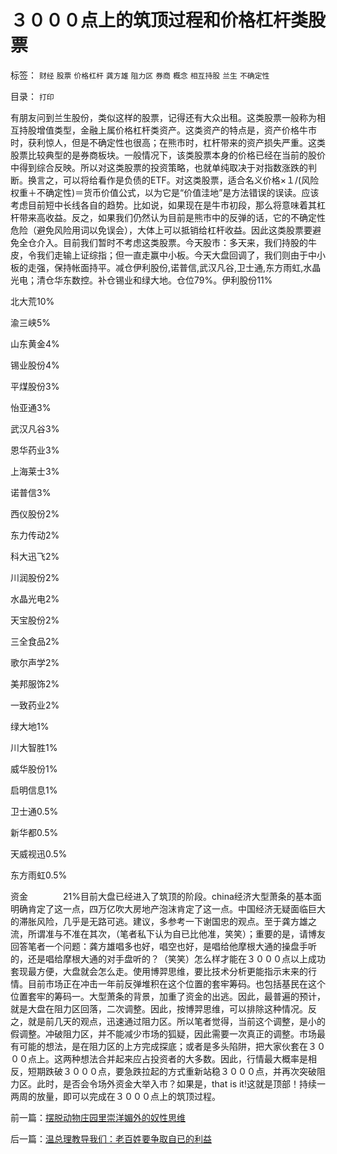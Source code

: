 # ３０００点上的筑顶过程和价格杠杆类股票

标签： `财经` `股票` `价格杠杆` `龚方雄` `阻力区` `券商` `概念` `相互持股` `兰生` `不确定性` 

目录： `打印`

有朋友问到兰生股份，类似这样的股票，记得还有大众出租。这类股票一般称为相互持股增值类型，金融上属价格杠杆类资产。这类资产的特点是，资产价格牛市时，获利惊人，但是不确定性也很高；在熊市时，杠杆带来的资产损失严重。这类股票比较典型的是券商板块。一般情况下，该类股票本身的价格已经在当前的股价中得到综合反映。所以对这类股票的投资策略，也就单纯取决于对指数涨跌的判断。换言之，可以将给看作是负债的ETF。对这类股票，适合名义价格×１/(风险权重＋不确定性)＝货币价值公式，以为它是“价值洼地”是方法错误的误读。应该考虑目前短中长线各自的趋势。比如说，如果现在是牛市初段，那么将意味着其杠杆带来高收益。反之，如果我们仍然认为目前是熊市中的反弹的话，它的不确定性危险（避免风险用词以免误会），大体上可以抵销给杠杆收益。因此这类股票要避免全仓介入。目前我们暂时不考虑这类股票。今天股市：多天来，我们持股的牛皮，令我们走输上证综指；但一直走赢中小板。今天大盘回调了，我们则由于中小板的走强，保持帐面持平。减仓伊利股份,诺普信,武汉凡谷,卫士通,东方雨虹,水晶光电；清仓华东数控。补仓锡业和绿大地。仓位79%。伊利股份11%

北大荒10%

渝三峡5%

山东黄金4%

锡业股份4%

平煤股份3%

怡亚通3%

武汉凡谷3%

恩华药业3%

上海莱士3%

诺普信3%

西仪股份2%

东力传动2%

科大迅飞2%

川润股份2%

水晶光电2%

天宝股份2%

三全食品2%

歌尔声学2%

美邦服饰2%

一致药业2%

绿大地1%

川大智胜1%

威华股份1%

启明信息1%

卫士通0.5%

新华都0.5%

天威视迅0.5%

东方雨虹0.5%

资金　　　　21%目前大盘已经进入了筑顶的阶段。china经济大型萧条的基本面明确肯定了这一点，四万亿吹大房地产泡沫肯定了这一点。中国经济无疑面临巨大的滞胀风险，几乎是无路可逃。建议，多参考一下谢国忠的观点。至于龚方雄之流，所谓准与不准在其次，（笔者私下认为自已比他准，笑笑）；重要的是，请博友回答笔者一个问题：龚方雄唱多也好，唱空也好，是唱给他摩根大通的操盘手听的，还是唱给摩根大通的对手盘听的？（笑笑）怎么样才能在３０００点以上成功套现最方便，大盘就会怎么走。使用博羿思维，要比技术分析更能指示末来的行情。目前市场正在冲击一年前反弹堆积在这个位置的套牢筹码。也包括基民在这个位置套牢的筹码一。大型萧条的背景，加重了资金的出逃。因此，最普遍的预计，就是大盘在阻力区回落，二次调整。因此，按博羿思维，可以排除这种情况。反之，就是前几天的观点，迅速通过阻力区。所以笔者觉得，当前这个调整，是小的假调整。冲破阻力区，并不能减少市场的狐疑，因此需要一次真正的调整。市场最有可能的想法，是在阻力区的上方完成探底；或者是多头陷阱，把大家伙套在３０００点上。这两种想法合并起来应占投资者的大多数。因此，行情最大概率是相反，短期跌破３０００点，要急跌拉起的方式重新站稳３０００点，并再次突破阻力区。此时，是否会令场外资金大举入市？如果是，that
is it!这就是顶部！持续一两周的放量，即可以完成在３０００点上的筑顶过程。

前一篇：[摆脱动物庄园里崇洋媚外的奴性思维](../../../2009/7/7/摆脱动物庄园里崇洋媚外的奴性思维.md)

后一篇：[温总理教导我们：老百姓要争取自已的利益](../../../2009/7/7/温总理教导我们：老百姓要争取自已的利益.md)